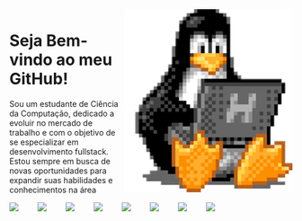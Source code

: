 <img src="Linux.gif" width="300px" align="right">

# Seja Bem-vindo ao meu GitHub!
Sou um estudante de Ciência da Computação, dedicado a evoluir no mercado de trabalho e com o objetivo de se especializar em desenvolvimento fullstack. Estou sempre em busca de novas oportunidades para expandir suas habilidades e conhecimentos na área

<div style="display: flex; align-items: center;">
    <img src="https://cdn.jsdelivr.net/gh/devicons/devicon@latest/icons/linkedin/linkedin-original.svg" width="50px" />
    <img src="https://cdn.jsdelivr.net/gh/devicons/devicon@latest/icons/git/git-plain-wordmark.svg" width="50px" />
    <img src="https://cdn.jsdelivr.net/gh/devicons/devicon@latest/icons/github/github-original.svg" width="50px" />
    <img src="https://cdn.jsdelivr.net/gh/devicons/devicon@latest/icons/vscode/vscode-original.svg" width="50px" />
    <img src="https://cdn.jsdelivr.net/gh/devicons/devicon@latest/icons/python/python-original.svg" width="50px" />
    <img src="https://cdn.jsdelivr.net/gh/devicons/devicon@latest/icons/java/java-original.svg" width="50px" />
    <img src="https://cdn.jsdelivr.net/gh/devicons/devicon@latest/icons/javascript/javascript-original.svg" width="50px" />
    <img src="https://cdn.jsdelivr.net/gh/devicons/devicon@latest/icons/c/c-original.svg" width="50px" />
</div>

  

          
          
